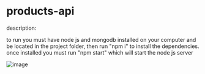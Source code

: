 # products-api

description:

to run you must have node js and mongodb installed on your computer and be located in the project folder, then run "npm i" to install the dependencies.
once installed you must run "npm start" which will start the node js server

![image](https://user-images.githubusercontent.com/75379137/146658039-cb65c8d6-3e91-470c-b9f4-f8d8f326e214.png)


